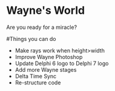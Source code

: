 # Wayne's World
Are you ready for a miracle?


#Things you can do
* Make rays work when height>width
* Improve Wayne Photoshop
* Update Delphi 6 logo to Delphi 7 logo
* Add more Wayne stages
* Delta Time Sync
* Re-structure code

